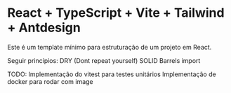 # React + TypeScript + Vite + Tailwind + Antdesign

Este é um template mínimo para estruturação de um projeto em React.

Seguir princípios:
DRY (Dont repeat yourself)
SOLID
Barrels import

TODO:
Implementação do vitest para testes unitários
Implementação de docker para rodar com image
